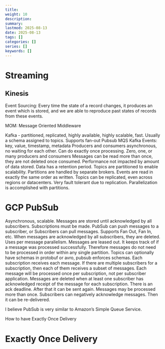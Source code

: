 ```yaml
---
title: 
weight: 10
description: 
summary: 
lastmod: 2025-08-13
date: 2025-08-13
tags: []
categories: []
series: []
keywords: []
---
```


# Streaming
## Kinesis

Event Sourcing: Every time the state of a record changes, it produces an event which is stored, and we are able to reproduce past states of records from these events.

MOM: Message Oriented Middleware

Kafka - partitioned, replicated, highly available, highly scalable, fast.
Usually a schema assigned to topics.
Supports fan-out
Pubsub
MQS
Kafka
Events: key, value, timestamp, metadata
Producers and consumers asynchronous, no waiting for each other.
Can do exactly once processing.
Zero, one, or many producers and consumers
Messages can be read more than once, they are not deleted once consumed.
Performance not impacted by amount of data stored.
Data has a retention period.
Topics are partitioned to enable scalability.  Partitions are handled by separate brokers.
Events are read in exactly the same order as written.
Topics can be replicated, even across regions or datacenters.
Very fault tolerant due to replication.
Parallelization is accomplished with partitions.

# GCP PubSub

Asynchronous, scalable.
Messages are stored until acknowledged by all subscribers.
Subscriptions must be made.
PubSub can push messages to a subscriber, or
Subscribers can pull messages.
Supports Fan Out, Fan In, etc.
When messages are acknowledged by all subscribers, they are deleted.
Uses per message parallelism.  Messages are leased out.  It keeps track of if a message was processed successfully.  Therefore messages do not need to be processed in order within any single partition.
Topics can optionally have schemas in protobuf or avro, pubsub enforces schemas.
Each subscription receives each message.  If there are multiple subscribers for a subscription, then each of them receives a subset of messages.  Each message will be processed once per subscription, not per subscriber application.
Messages are deleted when at least one subscriber has acknowledged receipt of the message for each subscription.
There is an ack deadline.  After that it can be sent again.  Messages may be processed more than once.
Subscribers can negatively acknowledge messages.  Then it can be re-delivered.

I believe PubSub is very similar to Amazon’s Simple Queue Service.

How to have Exactly Once Delivery

# Exactly Once Delivery